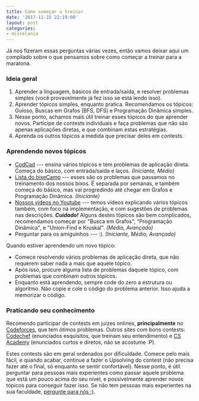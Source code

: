 ```yaml
---
title: Como começar a treinar
date: '2017-11-15 22:19:00'
layout: post
categories:
- miscelania
---
```


Já nos fizeram essas perguntas várias vezes, então vamos deixar aqui um compilado sobre o que pensamos sobre como começar a treinar para a maratona.

### Ideia geral

1. Aprender a linguagem, básicos de entrada/saída, e resolver problemas simples (você provavelmente já fez isso se está lendo isso).
1. Aprender tópicos simples, enquanto pratica. Recomendamos os tópicos: Guloso, Buscas em Grafos (BFS, DFS) e Programação Dinâmica simples.
1. Nesse ponto, achamos mais útil treinar esses tópicos do que aprender novos. Participe de contests individuais e faça problemas que não são apenas aplicações diretas, e que combinam estas estratégias.
1. Aprenda os outros tópicos a medida que precisar deles em contests.

### Aprendendo novos tópicos

- [CodCad](http://www.codcad.com) --- ensina vários tópicos e tem problemas de aplicação direta. Começa do básico, com entrada/saída e laços. *(Iniciante, Médio)*
- [Lista do bixeCamp](https://docs.google.com/spreadsheets/d/1dXSSo5ybWk7WnuA5l6XjhddhIuJls5NHiRVzVc4A9pk/edit#gid=1290639072) --- esses são os problemas que passamos no treinamento dos nossos bixos. É separada por semanas, e também começa do básico, mas vai progredindo até chegar em Grafos e Programação Dinâmica. *(Iniciante)*
- [Nossos vídeos no Youtube](https://www.youtube.com/watch?v=vfK3RtS50vQ&list=PL9sdTenuXlxmIsiKgJRYtUm_A0Cnh-vPB) --- temos vídeos explicando vários tópicos também, com foco na implementação, e com sugestões de problemas nas descrições. ***Cuidado!*** Alguns destes tópicos são bem complicados, recomendamos começar por "Busca em Grafos", "Programação Dinâmica", e "Union-Find e Kruskal". *(Médio, Avançado)*
- Perguntar para os amiguinhos --- :). *(Iniciante, Médio, Avançado)*

Quando estiver aprendendo um novo tópico:

- Comece resolvendo vários problemas de aplicação direta, que não requerem saber nada a mais que aquele tópico.
- Após isso, procure alguma lista de problemas daquele tópico, com problemas que combinam outros tópicos.
- Enquanto está aprendendo, sempre code do zero a estrutura ou algoritmo. Não copie e cole o código do problema anterior. Isso ajuda a memorizar o código.

### Praticando seu conhecimento

Recomendo participar de contests em juízes onlines, **principalmente** no [Codeforces](http://codeforces.com/), que tem ótimos problemas. Outros sites com bons contests: [Codechef](https://www.codechef.com/) (enunciados esquisitos, que treinam seu entendimento) e [CS Academy](https://csacademy.com/) (enunciados curtos e diretos, não se acostume :P).

Estes contests são em geral ordenados por dificuldade. Comece pelo mais fácil, e quando acabar, continue a fazer o Upsolving do contest (não precisa fazer até o final, só enquanto se sentir confortável). Nesse ponto, é útil perguntar para pessoas mais experientes como passar aquele problema que está um pouco acima do seu nível, e possivelmente aprender novos tópicos para conseguir fazer isso. Se não tem pessoas mais experientes na sua faculdade, [pergunte para nós :)](https://t.me/maratonimechat).


